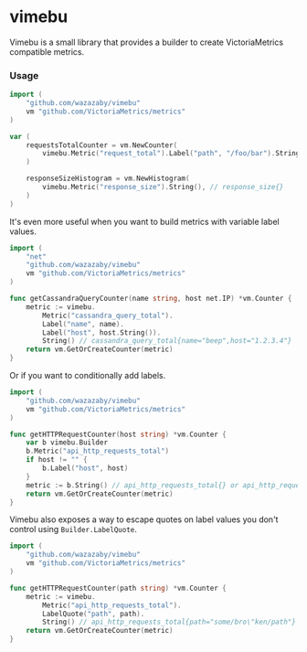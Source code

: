 # vimebu
Vimebu is a small library that provides a builder to create VictoriaMetrics compatible metrics.

### Usage
```go
import (
    "github.com/wazazaby/vimebu"
    vm "github.com/VictoriaMetrics/metrics"
)

var (
    requestsTotalCounter = vm.NewCounter(
        vimebu.Metric("request_total").Label("path", "/foo/bar").String(), // request_total{path="/foo/bar"}
    )

    responseSizeHistogram = vm.NewHistogram(
        vimebu.Metric("response_size").String(), // response_size{}
    )
)
```

It's even more useful when you want to build metrics with variable label values.
```go
import (
    "net"
    "github.com/wazazaby/vimebu"
    vm "github.com/VictoriaMetrics/metrics"
)

func getCassandraQueryCounter(name string, host net.IP) *vm.Counter {
    metric := vimebu.
        Metric("cassandra_query_total").
        Label("name", name).
        Label("host", host.String()).
        String() // cassandra_query_total{name="beep",host="1.2.3.4"}
    return vm.GetOrCreateCounter(metric)
}
```

Or if you want to conditionally add labels.
```go
import (
    "github.com/wazazaby/vimebu"
    vm "github.com/VictoriaMetrics/metrics"
)

func getHTTPRequestCounter(host string) *vm.Counter {
    var b vimebu.Builder
    b.Metric("api_http_requests_total")
    if host != "" {
        b.Label("host", host)
    }
    metric := b.String() // api_http_requests_total{} or api_http_requests_total{host="api.app.com"}
    return vm.GetOrCreateCounter(metric)
}
```

Vimebu also exposes a way to escape quotes on label values you don't control using `Builder.LabelQuote`.
```go
import (
    "github.com/wazazaby/vimebu"
    vm "github.com/VictoriaMetrics/metrics"
)

func getHTTPRequestCounter(path string) *vm.Counter {
    metric := vimebu.
        Metric("api_http_requests_total").
        LabelQuote("path", path).
        String() // api_http_requests_total{path="some/bro\"ken/path"}
    return vm.GetOrCreateCounter(metric)
}
```
